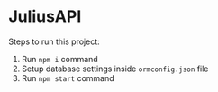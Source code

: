 # JuliusAPI

Steps to run this project:

1. Run `npm i` command
2. Setup database settings inside `ormconfig.json` file
3. Run `npm start` command
